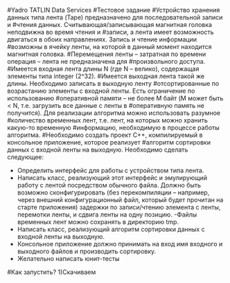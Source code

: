 #Yadro TATLIN Data Services
#Тестовое задание
#Устройство хранения данных типа лента (Tape) предназначено для последовательной записи и
#чтения данных. Считывающая/записывающая магнитная головка неподвижна во время чтения и
#записи, а лента имеет возможность двигаться в обоих направлениях. Запись и чтение информации
#возможны в ячейку ленты, на которой в данный момент находится магнитная головка.
#Перемещения ленты – затратная по времени операция – лента не предназначена для
#произвольного доступа.
#Имеется входная лента длины N (где N – велико), содержащая элементы типа integer (2^32).
#Имеется выходная лента такой же длины. Необходимо записать в выходную ленту
#отсортированные по возрастанию элементы с входной ленты. Есть ограничение по использованию
#оперативной памяти – не более M байт (M может быть < N, т.е. загрузить все данные с ленты в
#оперативную память не получится). Для реализации алгоритма можно использовать разумное
#количество временных лент, т.е. лент, на которых можно хранить какую-то временную
#информацию, необходимую в процессе работы алгоритма.
#Необходимо создать проект С++, компилируемый в консольное приложение, которое реализует
#алгоритм сортировки данных с входной ленты на выходную. Необходимо сделать следующее:
- Определить интерфейс для работы с устройством типа лента.
- Написать класс, реализующий этот интерфейс и эмулирующий работу с лентой
посредством обычного файла. Должно быть возможно сконфигурировать (без
перекомпиляции – например, через внешний конфигурационный файл, который будет
прочитан на старте приложения) задержки по записи/чтению элемента с ленты, перемотки
ленты, и сдвига ленты на одну позицию.
-Файлы временных лент можно сохранять в директорию tmp.
- Написать класс, реализующий алгоритм сортировки данных с входной ленты на выходную.
- Консольное приложение должно принимать на вход имя входного и выходного файлов и
производить сортировку.
- Желательно написать юнит-тесты

#Как запустить? 
1)Скачиваем 